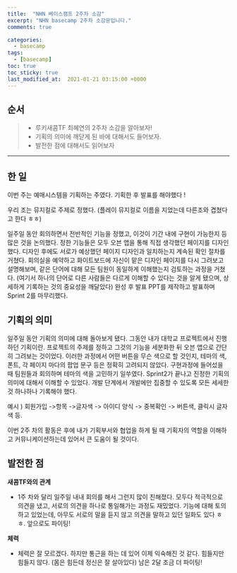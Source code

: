 ```yaml
---
title:  "NHN 베이스캠프 2주차 소감"
excerpt: "NHN basecamp 2주차 소감문입니다."
comments: true

categories:
  - basecamp
tags: 
  - [basecamp]
toc: true
toc_sticky: true
last_modified_at:  2021-01-21 03:15:00 +0000
---
```


## 순서

> - 루키새콤TF 최혜연의 2주차 소감을 알아보자!
> - 기획의 의미에 깨닫게 된 바에 대해서도 들어보자.
> - 발전한 점에 대해서도 읽어보자

---

## 한 일 

이번 주는 예매시스템을 기획하는 주였다. 기획한 후 발표를 해야했다 !

우리 조는 뮤지컬로 주제로 정했다. (플레이 뮤지컬로 이름을 지었는데 다른조와 겹쳤다고 한다 ㅎㅎ)

일주일 동안 회의하면서 전반적인 기능을 정했고, 이것이 기간 내에 구현이 가능한지 등 많은 것을 논의했다. 정한 기능들은 모두 오븐 앱을 통해 직접 생각했던 페이지를 디자인했다. 디자인 후에도 서로가 예상했던 페이지 디자인과 일치하는지 계속된 확인 절차를 거쳤다. 회의실을 예약하고 화이트보드에 자신이 맡은 디자인 페이지를 다시 그려보고 설명해보며, 같은 단어에 대해 모든 팀원이 동일하게 이해했는지 검토하는 과정을 거쳤다. (여기서 하나의 단어로 다른 사람들은 다르게 이해할 수 있다는 것을 알게 됐으며, 상세하게 기록하는 것의 중요성을 깨달았다) 완성 후 발표 PPT를 제작하고 발표하며 Sprint 2를 마무리했다.



## 기획의 의미 

일주일 동안 기획의 의미에 대해 돌아보게 됐다. 그동안 내가 대학교 프로젝트에서 진행하던 기획이란. 프로젝트의 주제를 정하고 그것의 기능을 세분화한 뒤 오븐 앱으로 간단히 그려보는 것이었다. 이러한 과정에서 어떤 버튼을 무슨 색으로 할 것인지, 테마의 색, 폰트, 각 페이지 마다의 팝업 문구 등은 정확히 고려되지 않았다. 구현과정에 들어섰을 때 팀원들과 회의하며 테마의 색을 고민하기 일쑤였다.  Sprint2가 끝나고 진정한 기획의 의미에 대해서 이해할 수 있었다. 개발 단계에서 개발에만 집중할 수 있도록 모든 세세한 것 하나하나 기록해야 했다. 

예시 ) 회원가입 ->항목 ->글자색 -> 아이디 양식 -> 중복확인 -> 버튼색, 클릭시 글자색 등. 

이번 2주 차의 활동은 후에 내가 기획부서와 협업을 하게 될 때 기획자의 역할을 이해하고 커뮤니케이션하는데 있어서 큰 도움이 될 것이다. 



## 발전한 점 

**새콤TF와의 관계**

- 1주 차와 달리 일주일 내내 회의를 해서 그런지 많이 친해졌다.  모두다 적극적으로 의견을 냈고,  서로의 의견을 하나로 통일해가는 과정도 재밌었다. 기능에 대해 토의하고 있었는데, 아무도 서로의 말을 듣지 않고 의견을 말하고 있던 일화도 있다 ㅎㅎ. 앞으로도 파이팅!

**체력**

- 체력은 잘 모르겠다. 하지만 통근을 하는 데 있어 이제 익숙해진 것 같다. 힘들지만 힘들지 않다. (몸은 힘든데 정신은 잘 살아있다) 남은 2달 조금 더 파이팅!